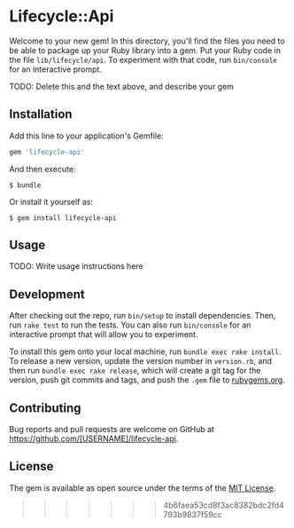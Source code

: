 # Lifecycle::Api

Welcome to your new gem! In this directory, you'll find the files you need to be able to package up your Ruby library into a gem. Put your Ruby code in the file `lib/lifecycle/api`. To experiment with that code, run `bin/console` for an interactive prompt.

TODO: Delete this and the text above, and describe your gem

## Installation

Add this line to your application's Gemfile:

```ruby
gem 'lifecycle-api'
```

And then execute:

    $ bundle

Or install it yourself as:

    $ gem install lifecycle-api

## Usage

TODO: Write usage instructions here

## Development

After checking out the repo, run `bin/setup` to install dependencies. Then, run `rake test` to run the tests. You can also run `bin/console` for an interactive prompt that will allow you to experiment.

To install this gem onto your local machine, run `bundle exec rake install`. To release a new version, update the version number in `version.rb`, and then run `bundle exec rake release`, which will create a git tag for the version, push git commits and tags, and push the `.gem` file to [rubygems.org](https://rubygems.org).

## Contributing

Bug reports and pull requests are welcome on GitHub at https://github.com/[USERNAME]/lifecycle-api.


## License

The gem is available as open source under the terms of the [MIT License](http://opensource.org/licenses/MIT).
>>>>>>> 4b6faea53cd8f3ac8382bdc2fd4793b9837f59cc
